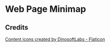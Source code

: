 # Web Page Minimap

## Credits

<a href="https://www.flaticon.com/free-icons/content" title="content icons">Content icons created by DinosoftLabs - Flaticon</a>
